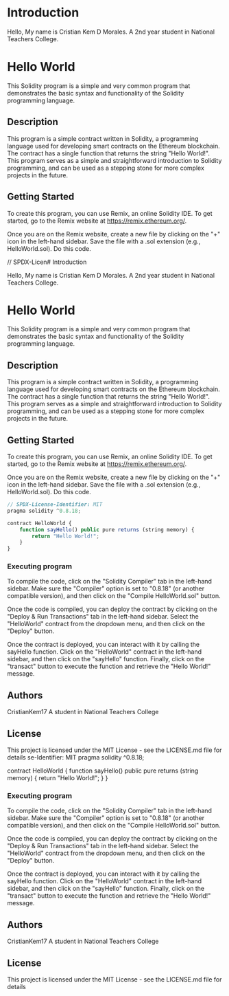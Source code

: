 # Introduction

Hello, My name is Cristian Kem D Morales. A 2nd year student in National Teachers College.

# Hello World

This Solidity program is a simple and very common program that demonstrates the basic syntax and functionality of the Solidity programming language. 

## Description

This program is a simple contract written in Solidity, a programming language used for developing smart contracts on the Ethereum blockchain. The contract has a single function that returns the string "Hello World!". This program serves as a simple and straightforward introduction to Solidity programming, and can be used as a stepping stone for more complex projects in the future.

## Getting Started

To create this program, you can use Remix, an online Solidity IDE. To get started, go to the Remix website at https://remix.ethereum.org/.

Once you are on the Remix website, create a new file by clicking on the "+" icon in the left-hand sidebar. Save the file with a .sol extension (e.g., HelloWorld.sol). Do this code.

// SPDX-Licen# Introduction

Hello, My name is Cristian Kem D Morales. A 2nd year student in National Teachers College.

# Hello World

This Solidity program is a simple and very common program that demonstrates the basic syntax and functionality of the Solidity programming language. 

## Description

This program is a simple contract written in Solidity, a programming language used for developing smart contracts on the Ethereum blockchain. The contract has a single function that returns the string "Hello World!". This program serves as a simple and straightforward introduction to Solidity programming, and can be used as a stepping stone for more complex projects in the future.

## Getting Started

To create this program, you can use Remix, an online Solidity IDE. To get started, go to the Remix website at https://remix.ethereum.org/.

Once you are on the Remix website, create a new file by clicking on the "+" icon in the left-hand sidebar. Save the file with a .sol extension (e.g., HelloWorld.sol). Do this code.

```javascript
// SPDX-License-Identifier: MIT
pragma solidity ^0.8.18;

contract HelloWorld {
    function sayHello() public pure returns (string memory) {
        return "Hello World!";
    }
}
```

### Executing program

To compile the code, click on the "Solidity Compiler" tab in the left-hand sidebar. Make sure the "Compiler" option is set to "0.8.18" (or another compatible version), and then click on the "Compile HelloWorld.sol" button.

Once the code is compiled, you can deploy the contract by clicking on the "Deploy & Run Transactions" tab in the left-hand sidebar. Select the "HelloWorld" contract from the dropdown menu, and then click on the "Deploy" button.

Once the contract is deployed, you can interact with it by calling the sayHello function. Click on the "HelloWorld" contract in the left-hand sidebar, and then click on the "sayHello" function. Finally, click on the "transact" button to execute the function and retrieve the "Hello World!" message.

## Authors

CristianKem17
A student in National Teachers College

## License

This project is licensed under the MIT License - see the LICENSE.md file for details
se-Identifier: MIT
pragma solidity ^0.8.18;

contract HelloWorld {
function sayHello() public pure returns (string memory) {
        return "Hello World!";
    }
}

### Executing program

To compile the code, click on the "Solidity Compiler" tab in the left-hand sidebar. Make sure the "Compiler" option is set to "0.8.18" (or another compatible version), and then click on the "Compile HelloWorld.sol" button.

Once the code is compiled, you can deploy the contract by clicking on the "Deploy & Run Transactions" tab in the left-hand sidebar. Select the "HelloWorld" contract from the dropdown menu, and then click on the "Deploy" button.

Once the contract is deployed, you can interact with it by calling the sayHello function. Click on the "HelloWorld" contract in the left-hand sidebar, and then click on the "sayHello" function. Finally, click on the "transact" button to execute the function and retrieve the "Hello World!" message.

## Authors

CristianKem17
A student in National Teachers College

## License

This project is licensed under the MIT License - see the LICENSE.md file for details
